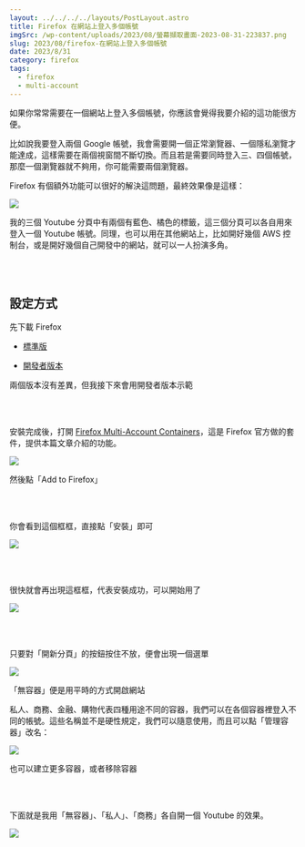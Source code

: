 ```yaml
---
layout: ../../../../layouts/PostLayout.astro
title: Firefox 在網站上登入多個帳號
imgSrc: /wp-content/uploads/2023/08/螢幕擷取畫面-2023-08-31-223837.png
slug: 2023/08/firefox-在網站上登入多個帳號
date: 2023/8/31
category: firefox
tags: 
  - firefox
  - multi-account
---
```


  
如果你常常需要在一個網站上登入多個帳號，你應該會覺得我要介紹的這功能很方便。



  
比如說我要登入兩個 Google 帳號，我會需要開一個正常瀏覽器、一個隱私瀏覽才能達成，這樣需要在兩個視窗間不斷切換。而且若是需要同時登入三、四個帳號，那麼一個瀏覽器就不夠用，你可能需要兩個瀏覽器。



  
Firefox 有個額外功能可以很好的解決這問題，最終效果像是這樣：



![](/wp-content/uploads/2023/08/螢幕擷取畫面-2023-08-31-223922-1-1024x357.png)



  
我的三個 Youtube 分頁中有兩個有藍色、橘色的標籤，這三個分頁可以各自用來登入一個 Youtube 帳號。同理，也可以用在其他網站上，比如開好幾個 AWS 控制台，或是開好幾個自己開發中的網站，就可以一人扮演多角。



<br><br>



  
## 設定方式



  
先下載 Firefox




  
- [標準版](https://www.mozilla.org/zh-TW/firefox/new/)



  
- [開發者版本](https://www.mozilla.org/zh-TW/firefox/developer/)




  
兩個版本沒有差異，但我接下來會用開發者版本示範



<br><br>



  
安裝完成後，打開 [Firefox Multi-Account Containers](https://addons.mozilla.org/en-US/firefox/addon/multi-account-containers/)，這是 Firefox 官方做的套件，提供本篇文章介紹的功能。



![](/wp-content/uploads/2023/08/螢幕擷取畫面-2023-08-31-223734-1024x499.png)



  
然後點「Add to Firefox」



<br><br>



  
你會看到這個框框，直接點「安裝」即可



![](/wp-content/uploads/2023/08/螢幕擷取畫面-2023-08-31-223743.png)



<br><br>



  
很快就會再出現這框框，代表安裝成功，可以開始用了



![](/wp-content/uploads/2023/08/螢幕擷取畫面-2023-08-31-225544.png)



<br><br>



  
只要對「開新分頁」的按鈕按住不放，便會出現一個選單



![](/wp-content/uploads/2023/08/螢幕擷取畫面-2023-08-31-223837.png)



  
「無容器」便是用平時的方式開啟網站



  
私人、商務、金融、購物代表四種用途不同的容器，我們可以在各個容器裡登入不同的帳號。這些名稱並不是硬性規定，我們可以隨意使用，而且可以點「管理容器」改名：



![](/wp-content/uploads/2023/08/螢幕擷取畫面-2023-08-31-230217.png)



  
也可以建立更多容器，或者移除容器



<br><br>



  
下面就是我用「無容器」、「私人」、「商務」各自開一個 Youtube 的效果。



![](/wp-content/uploads/2023/08/螢幕擷取畫面-2023-08-31-223922-2-1024x357.png)



  

